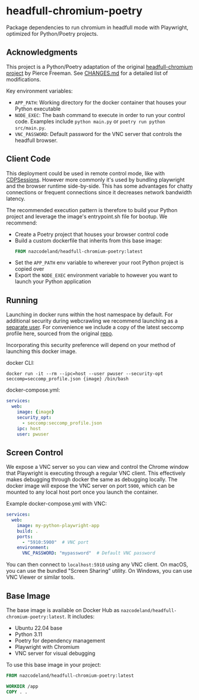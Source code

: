# headfull-chromium-poetry

Package dependencies to run chromium in headfull mode with Playwright, optimized for Python/Poetry projects.

## Acknowledgments

This project is a Python/Poetry adaptation of the original [headfull-chromium project](https://github.com/piercefreeman/docker/tree/main/headfull-chromium) by Pierce Freeman. See [CHANGES.md](CHANGES.md) for a detailed list of modifications.

Key environment variables:

- `APP_PATH`: Working directory for the docker container that houses your Python executable
- `NODE_EXEC`: The bash command to execute in order to run your control code. Examples include `python main.py` or `poetry run python src/main.py`.
- `VNC_PASSWORD`: Default password for the VNC server that controls the headfull browser.

## Client Code

This deployment could be used in remote control mode, like with [CDPSessions](https://playwright.dev/python/docs/api/class-browsertype#browser-type-launch-server). However more commonly it's used by bundling playwright and the browser runtime side-by-side. This has some advantages for chatty connections or frequent connections since it decreases network bandwidth latency.

The recommended execution pattern is therefore to build your Python project and leverage the image's entrypoint.sh file for bootup. We recommend:

- Create a Poetry project that houses your browser control code
- Build a custom dockerfile that inherits from this base image:
  ```dockerfile
  FROM nazcodeland/headfull-chromium-poetry:latest
  ```
- Set the `APP_PATH` env variable to wherever your root Python project is copied over
- Export the `NODE_EXEC` environment variable to however you want to launch your Python application

## Running

Launching in docker runs within the host namespace by default. For additional security during webcrawling we recommend launching as a [separate user](https://playwright.dev/python/docs/docker). For convenience we include a copy of the latest seccomp profile here, sourced from the original [repo](https://github.com/microsoft/playwright/blob/main/utils/docker/seccomp_profile.json).

Incorporating this security preference will depend on your method of launching this docker image.

docker CLI:
```
docker run -it --rm --ipc=host --user pwuser --security-opt seccomp=seccomp_profile.json {image} /bin/bash
```

docker-compose.yml:
```yaml
services:
  web:
    image: {image}
    security_opt:
      - seccomp:seccomp_profile.json
    ipc: host
    user: pwuser
```

## Screen Control

We expose a VNC server so you can view and control the Chrome window that Playwright is executing through a regular VNC client. This effectively makes debugging through docker the same as debugging locally. The docker image will expose the VNC server on port `5900`, which can be mounted to any local host port once you launch the container.

Example docker-compose.yml with VNC:
```yaml
services:
  web:
    image: my-python-playwright-app
    build: .
    ports:
      - "5910:5900"  # VNC port
    environment:
      VNC_PASSWORD: "mypassword"  # Default VNC password
```

You can then connect to `localhost:5910` using any VNC client. On macOS, you can use the bundled "Screen Sharing" utility. On Windows, you can use VNC Viewer or similar tools.

## Base Image

The base image is available on Docker Hub as `nazcodeland/headfull-chromium-poetry:latest`. It includes:

- Ubuntu 22.04 base
- Python 3.11
- Poetry for dependency management
- Playwright with Chromium
- VNC server for visual debugging

To use this base image in your project:
```dockerfile
FROM nazcodeland/headfull-chromium-poetry:latest

WORKDIR /app
COPY . .
```
